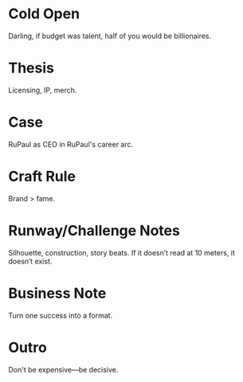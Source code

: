 # Cold Open
Darling, if budget was talent, half of you would be billionaires.

# Thesis
Licensing, IP, merch.

# Case
RuPaul as CEO in RuPaul's career arc.

# Craft Rule
Brand > fame.

# Runway/Challenge Notes
Silhouette, construction, story beats. If it doesn’t read at 10 meters, it doesn’t exist.

# Business Note
Turn one success into a format.

# Outro
Don't be expensive—be decisive.
